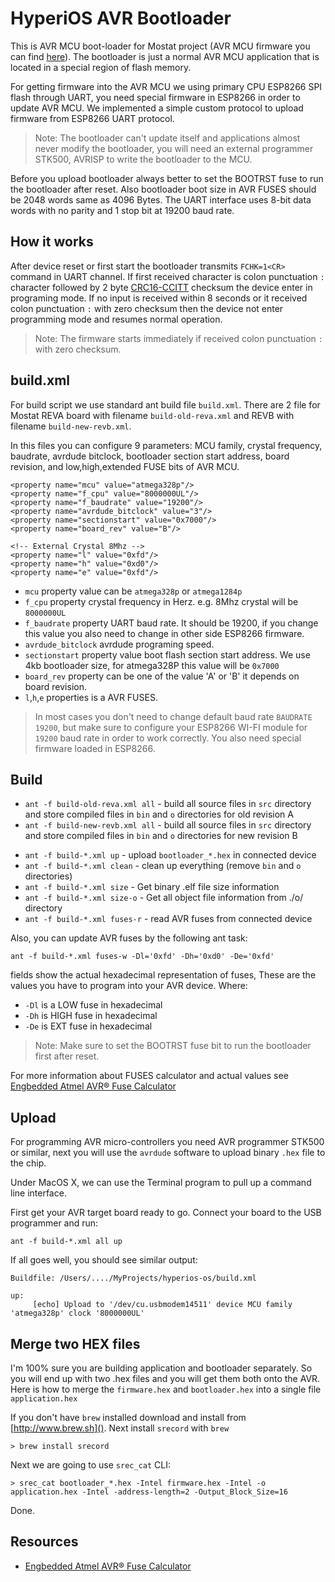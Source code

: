 HyperiOS AVR Bootloader
========

This is AVR MCU boot-loader for Mostat project (AVR MCU firmware you can find [here](http://github.com/aliengreen/hyperios-mostat)). The bootloader is just a normal AVR MCU application that is located in a special region of flash memory. 

For getting firmware into the AVR MCU we using primary CPU ESP8266 SPI flash through UART, you need special firmware in ESP8266 in order to update AVR MCU. We implemented a simple custom protocol to upload firmware from ESP8266 UART protocol.

> Note: The bootloader can't update itself and applications almost never modify the bootloader, you will need an external programmer STK500, AVRISP to write the bootloader to the MCU.


Before you upload bootloader always better to set the BOOTRST fuse to run the bootloader after reset. Also bootloader boot size in AVR FUSES should be 2048 words same as 4096 Bytes. The UART interface uses 8-bit data words with no parity and 1 stop bit at 19200 baud rate.


## How it works

After device reset or first start the bootloader transmits `FCHK=1<CR>` command in UART channel.
If first received character is colon punctuation `:` character followed by 2 byte [CRC16-CCITT](http://automationwiki.com/index.php/CRC-16-CCITT) checksum the device enter in programing mode. If no input is received within 8 seconds or it received colon punctuation `:` with zero checksum then the device not enter programming mode and resumes normal operation.

> Note: The firmware starts immediately if received colon punctuation `:` with zero checksum.


## build.xml

For build script we use standard ant build file `build.xml`. There are 2 file for Mostat REVA board with filename `build-old-reva.xml` and REVB with filename `build-new-revb.xml`.

In this files you can configure 9 parameters: MCU family, crystal frequency, baudrate, avrdude bitclock, bootloader section start address, board revision, and low,high,extended FUSE bits of AVR MCU.

    <property name="mcu" value="atmega328p"/>
    <property name="f_cpu" value="8000000UL"/>
    <property name="f_baudrate" value="19200"/>
    <property name="avrdude_bitclock" value="3"/>
    <property name="sectionstart" value="0x7000"/>
    <property name="board_rev" value="B"/>

    <!-- External Crystal 8Mhz -->
    <property name="l" value="0xfd"/>
    <property name="h" value="0xd0"/>
    <property name="e" value="0xfd"/>

- `mcu` property value can be `atmega328p` or `atmega1284p`
- `f_cpu` property crystal frequency in Herz. e.g. 8Mhz crystal will be `8000000UL`
- `f_baudrate` property UART baud rate. It should be 19200, if you change this value you also need to change in other side ESP8266 firmware.
- `avrdude_bitclock` avrdude programing speed.
- `sectionstart` property value boot flash section start address. We use 4kb bootloader size, for atmega328P this value will be `0x7000`
- `board_rev` property can be one of the value 'A' or 'B' it depends on board revision.
- `l`,`h`,`e` properties is a AVR FUSES.
 
> In most cases you don't need to change default baud rate `BAUDRATE   19200`, but make sure to configure your ESP8266 WI-FI module for `19200` baud rate in order to work correctly. You also need special firmware loaded in ESP8266.


## Build

- `ant -f build-old-reva.xml all` -  build all source files in `src` directory and store compiled files in `bin` and `o` directories for old revision A
- `ant -f build-new-revb.xml all` -  build all source files in `src` directory and store compiled files in `bin` and `o` directories for new revision B
* `ant -f build-*.xml up` - upload `bootloader_*.hex` in connected device
* `ant -f build-*.xml clean` - clean up everything (remove `bin` and `o` directories)
* `ant -f build-*.xml size` - Get binary .elf file size information
* `ant -f build-*.xml size-o` - Get all object file information from ./o/ directory
* `ant -f build-*.xml fuses-r` - read AVR fuses from connected device

Also, you can update AVR fuses by the following ant task:

`ant -f build-*.xml fuses-w -Dl='0xfd' -Dh='0xd0' -De='0xfd'`

fields show the actual hexadecimal representation of fuses, These are the values you have to program into your AVR device. Where:

- `-Dl` is a LOW fuse in hexadecimal
- `-Dh` is HIGH fuse in hexadecimal
- `-De` is EXT fuse in hexadecimal

> Note: Make sure to set the BOOTRST fuse bit to run the bootloader first after reset.

For more information about FUSES calculator and actual values see [Engbedded Atmel AVR® Fuse Calculator](http://www.engbedded.com/fusecalc/)


## Upload 

For programming AVR micro-controllers you need AVR programmer STK500 or similar, next you will use the `avrdude` software to upload binary `.hex` file to the chip.

Under MacOS X, we can use the Terminal program to pull up a command line interface. 

First get your AVR target board ready to go. Connect your board to the USB programmer and run:

`ant -f build-*.xml all up` 

If all goes well, you should see similar output:
	
	Buildfile: /Users/..../MyProjects/hyperios-os/build.xml
	
	up:
	     [echo] Upload to '/dev/cu.usbmodem14511' device MCU family 'atmega328p' clock '8000000UL'


## Merge two HEX files

I'm 100% sure you are building application and bootloader separately. So you will end up with two .hex files and you will get them both onto the AVR. Here is how to merge the `firmware.hex` and `bootloader.hex` into a single file `application.hex`

If you don't have `brew` installed download and install from [http://www.brew.sh](). Next install `srecord` with `brew`

`> brew install srecord`

Next we are going to use `srec_cat` CLI:

`> srec_cat bootloader_*.hex -Intel firmware.hex -Intel -o application.hex -Intel -address-length=2 -Output_Block_Size=16`

Done.


Resources
-----------

- [Engbedded Atmel AVR® Fuse Calculator](http://www.engbedded.com/fusecalc/)

